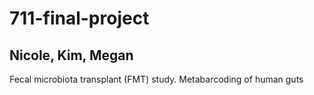 # 711-final-project
## Nicole, Kim, Megan
Fecal microbiota transplant (FMT) study. Metabarcoding of human guts
